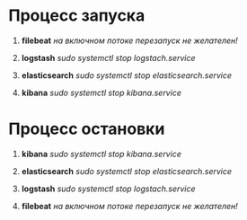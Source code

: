 # Процесс запуска  

1. **filebeat** 
*на включном потоке перезапуск не желателен!*

2. **logstash**
*sudo systemctl stop logstach.service*

3. **elasticsearch**
*sudo systemctl stop elasticsearch.service*

4. **kibana**
*sudo systemctl stop kibana.service*

# Процесс остановки

1. **kibana**
*sudo systemctl stop kibana.service*

2. **elasticsearch**
*sudo systemctl stop elasticsearch.service*

3. **logstash**
*sudo systemctl stop logstach.service*

4. **filebeat** 
*на включном потоке перезапуск не желателен!*